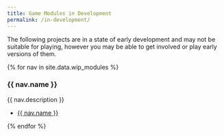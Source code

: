 ```yaml
---
title: Game Modules in Development
permalink: /in-development/
---
```


The following projects are in a state of early development and may not be suitable for playing, however you may be able to get involved or play early versions of them.

{% for nav in site.data.wip_modules %}
<div class="box">
    <h3>{{ nav.name }}</h3>
    <p>{{ nav.description }}</p>
    <ul class="actions">
        <li><a href="{{ nav.link }}" class="button">{{ nav.name }}</a></li>
    </ul>
</div>
{% endfor %}